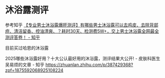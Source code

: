 # 沐浴露测评

参考知乎 [【专业男士沐浴露爆肝测评】有哪些男士沐浴露可以去鸡皮、去除背部痘、清洁留香、控油清爽、？耗时30天、检测费5W+，交上男士沐浴露全网最全测评答卷！ - 知乎](https://zhuanlan.zhihu.com/p/588681551)

目前买过哈恩的沐浴露

2025哪些沐浴露好用？十大公认最好用的沐浴露，测评结果大公开! - 皮肤科医生吴易烦的文章 - 知乎
https://zhuanlan.zhihu.com/p/387429368?zpf=1875592068925108224

